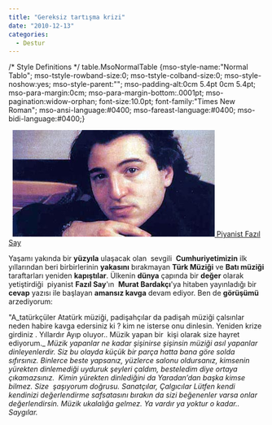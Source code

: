 ```yaml
---
title: "Gereksiz tartışma krizi"
date: "2010-12-13"
categories: 
  - Destur
---
```


/\* Style Definitions \*/ table.MsoNormalTable {mso-style-name:"Normal Tablo"; mso-tstyle-rowband-size:0; mso-tstyle-colband-size:0; mso-style-noshow:yes; mso-style-parent:""; mso-padding-alt:0cm 5.4pt 0cm 5.4pt; mso-para-margin:0cm; mso-para-margin-bottom:.0001pt; mso-pagination:widow-orphan; font-size:10.0pt; font-family:"Times New Roman"; mso-ansi-language:#0400; mso-fareast-language:#0400; mso-bidi-language:#0400;}

  [![fazil_say_elci.jpg](../uploads/2010/12/fazil_say_elci.jpg) Piyanist Fazıl Say](../uploads/2010/12/fazil_say_elci.jpg "fazil_say_elci.jpg")

Yaşamı yakında bir **yüzyıla** ulaşacak olan  sevgili  **Cumhuriyetimizin** ilk yıllarından beri birbirlerinin **yakasını** bırakmayan **Türk Müziği** ve **Batı müziği** taraftarları yeniden **kapıştılar**. Ülkenin **dünya** çapında bir **değer** olarak yetiştirdiği  piyanist **Fazıl Say**'ın  **Murat Bardakçı**'ya hitaben yayınladığı bir **cevap** yazısı ile başlayan **amansız kavga** devam ediyor. Ben de **görüşümü** arzediyorum:

"A_tatürkçüler Atatürk müziği, padişahçılar da padişah müziği çalsınlar neden habire kavga edersiniz ki ? kim ne isterse onu dinlesin. Yeniden krize girdiniz . Yıllardır Ayıp oluyor.. Müzik yapan bir  kişi olarak size hayret ediyorum._ _Müzik yapanlar ne kadar şişinirse şişinsin müziği asıl yapanlar dinleyenlerdir. Siz bu olayda küçük bir parça hatta bana göre solda sıfırsınız. Binlerce beste yapsanız, yüzlerce salonu oldursanız, kimsenin yürekten dinlemediği uyduruk şeyleri çaldım, besteledim diye ortaya çıkamazsınız.  Kimin yürekten dinlediğini da Yaradan’dan başka kimse bilmez. Size  şaşıyorum doğrusu. Sanatçılar, Çalgıcılar Lütfen kendi kendinizi değerlendirme safsatasını bırakın da sizi beğenenler varsa onlar değerlendirsin. Müzik ukalalığa gelmez. Ya vardır ya yoktur o kadar..  Saygılar._

